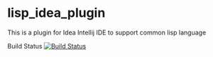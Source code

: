 # lisp_idea_plugin

This is a plugin for Idea Intellij IDE to support common lisp language

Build Status [![Build Status](https://travis-ci.org/dwyl/learn-travis.svg?branch=feature/remote_synch)](https://travis-ci.org/labiod/lisp_idea_plugin) 
